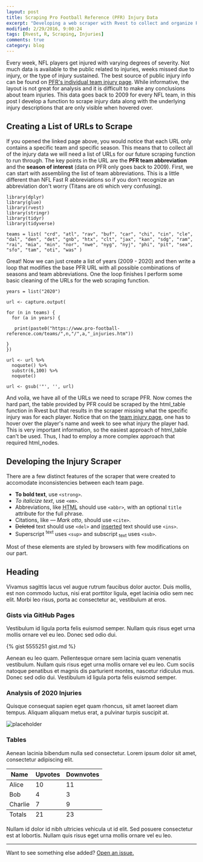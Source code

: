 ```yaml
---
layout: post
title: Scraping Pro Football Reference (PFR) Injury Data
excerpt: "Developing a web scraper with Rvest to collect and organize PFR injury data"
modified: 2/29/2016, 9:00:24
tags: [Rvest, R, Scraping, Injuries]
comments: true
category: blog
---
```


  Every week, NFL players get injured with varying degrees of severity. Not much data is available to the public related to injuries, weeks missed due to injury, or the type of injury sustained. The best source of public injury info can be found on [PFR's individual team injury page](https://www.pro-football-reference.com/teams/nwe/2020_injuries.htm). While informative, the layout is not great for analysis and it is difficult to make any conclusions about team injuries. This data goes back to 2009 for every NFL team, in this post I develop a function to scrape injury data along with the underlying injury descriptions that are only visible when hovered over.

## Creating a List of URLs to Scrape

If you opened the linked page above, you would notice that each URL only contains a specific team and specific season. This means that to collect all of the injury data we will need a list of URLs for our future scraping function to run through. The key points in the URL are the <strong>PFR team abbreviation</strong> and the <strong>season of interest</strong> (data on PFR only goes back to 2009). First, we can start with assembling the list of team abbreviations. This is a little different than NFL Fast R abbreviations so if you don't recognize an abbreviation don't worry (Titans are oti which very confusing). 

```{r}
library(dplyr)
library(glue)
library(rvest)
library(stringr)
library(tidyr)
library(tidyverse)

teams = list( "crd", "atl", "rav", "buf", "car", "chi", "cin", "cle", "dal", "den", "det", "gnb", "htx", "clt", "jax", "kan", "sdg", "ram", "rai", "mia", "min", "nor", "nwe", "nyg", "nyj", "phi", "pit", "sea", "sfo", "tam", "oti", "was" )
```

Great! Now we can just create a list of years (2009 - 2020) and then write a loop that modifies the base PFR URL with all possible combinations of seasons and team abbreviations. One the loop finishes I perform some basic cleaning of the URLs for the web scraping function.

```{r}
years = list("2020")

url <- capture.output(

for (n in teams) {
  for (a in years) {

   print(paste0("https://www.pro-football-reference.com/teams/",n,"/",a,"_injuries.htm"))

}
})

url <- url %>%
  noquote() %>%
  substr(6,100) %>%
  noquote()

url <- gsub('"', '', url)
```

And voila, we have all of the URLs we need to scrape PFR. Now comes the hard part, the table provided by PFR could be scraped by the html_table function in Rvest but that results in the scraper missing what the specific injury was for each player. Notice that on the [team injury page](https://www.pro-football-reference.com/teams/nwe/2020_injuries.htm), one has to hover over the player's name and week to see what injury the player had. This is very important information, so the easiest approach of html_table can't be used. Thus, I had to employ a more complex approach that required html_nodes. 

## Developing the Injury Scraper

There are a few distinct features of the scraper that were created to accomodate inconsistencies between each team page. 






- **To bold text**, use `<strong>`.
- *To italicize text*, use `<em>`.
- Abbreviations, like <abbr title="HyperText Markup Langage">HTML</abbr> should use `<abbr>`, with an optional `title` attribute for the full phrase.
- Citations, like <cite>&mdash; Mark otto</cite>, should use `<cite>`.
- <del>Deleted</del> text should use `<del>` and <ins>inserted</ins> text should use `<ins>`.
- Superscript <sup>text</sup> uses `<sup>` and subscript <sub>text</sub> uses `<sub>`.

Most of these elements are styled by browsers with few modifications on our part.

## Heading

Vivamus sagittis lacus vel augue rutrum faucibus dolor auctor. Duis mollis, est non commodo luctus, nisi erat porttitor ligula, eget lacinia odio sem nec elit. Morbi leo risus, porta ac consectetur ac, vestibulum at eros.



### Gists via GitHub Pages

Vestibulum id ligula porta felis euismod semper. Nullam quis risus eget urna mollis ornare vel eu leo. Donec sed odio dui.

{% gist 5555251 gist.md %}

Aenean eu leo quam. Pellentesque ornare sem lacinia quam venenatis vestibulum. Nullam quis risus eget urna mollis ornare vel eu leo. Cum sociis natoque penatibus et magnis dis parturient montes, nascetur ridiculus mus. Donec sed odio dui. Vestibulum id ligula porta felis euismod semper.

### Analysis of 2020 Injuries

Quisque consequat sapien eget quam rhoncus, sit amet laoreet diam tempus. Aliquam aliquam metus erat, a pulvinar turpis suscipit at.

![placeholder](https://pbs.twimg.com/media/Eu8fXWXXYAMXfb3?format=png&name=medium)

### Tables

Aenean lacinia bibendum nulla sed consectetur. Lorem ipsum dolor sit amet, consectetur adipiscing elit.

<table>
  <thead>
    <tr>
      <th>Name</th>
      <th>Upvotes</th>
      <th>Downvotes</th>
    </tr>
  </thead>
  <tfoot>
    <tr>
      <td>Totals</td>
      <td>21</td>
      <td>23</td>
    </tr>
  </tfoot>
  <tbody>
    <tr>
      <td>Alice</td>
      <td>10</td>
      <td>11</td>
    </tr>
    <tr>
      <td>Bob</td>
      <td>4</td>
      <td>3</td>
    </tr>
    <tr>
      <td>Charlie</td>
      <td>7</td>
      <td>9</td>
    </tr>
  </tbody>
</table>

Nullam id dolor id nibh ultricies vehicula ut id elit. Sed posuere consectetur est at lobortis. Nullam quis risus eget urna mollis ornare vel eu leo.

-----

Want to see something else added? <a href="https://github.com/poole/poole/issues/new">Open an issue.</a>
